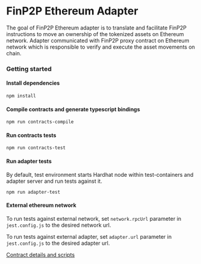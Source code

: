 # FinP2P Ethereum Adapter

The goal of FinP2P Ethereum adapter is to translate and facilitate FinP2P instructions to move an ownership of the tokenized assets on Ethereum network.
Adapter communicated with FinP2P proxy contract on Ethereum network which is responsible to verify and execute the asset movements on chain.

### Getting started


#### Install dependencies

`npm install`

#### Compile contracts and generate typescript bindings

`npm run contracts-compile`

#### Run contracts tests

`npm run contracts-test`

#### Run adapter tests

By default, test environment starts Hardhat node within test-containers and adapter server and run tests against it.

`npm run adapter-test`

#### External ethereum network

To run tests against external network, set `network.rpcUrl` parameter in `jest.config.js` to the desired network url.

To run tests against external adapter, set `adapter.url` parameter in `jest.config.js` to the desired adapter url.



[Contract details and scripts](./finp2p-contracts/README.md)